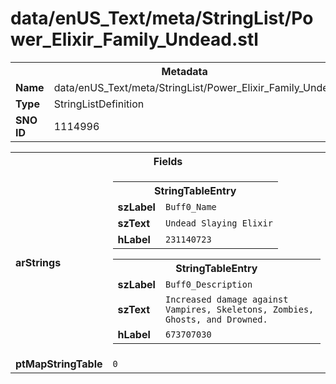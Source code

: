 <h1>data/enUS_Text/meta/StringList/Power_Elixir_Family_Undead.stl</h1><table><tr><th colspan="100%">Metadata</th></tr><tr><td><b>Name</b></td><td>data/enUS_Text/meta/StringList/Power_Elixir_Family_Undead.stl</td></tr><tr><td><b>Type</b></td><td>StringListDefinition</td></tr><tr><td><b>SNO ID</b></td><td>1114996</td></tr></table>

<table><tr><th colspan="100%">Fields</th></tr><tr><td><b>arStrings</b></td><td><table><tr><th colspan="100%">StringTableEntry</th></tr><tr><td><b>szLabel</b></td><td><code>Buff0_Name</code></td></tr><tr><td><b>szText</b></td><td><code>Undead Slaying Elixir</code></td></tr><tr><td><b>hLabel</b></td><td><code>231140723</code></td></tr></table>


<table><tr><th colspan="100%">StringTableEntry</th></tr><tr><td><b>szLabel</b></td><td><code>Buff0_Description</code></td></tr><tr><td><b>szText</b></td><td><code>Increased damage against Vampires, Skeletons, Zombies, Ghosts, and Drowned.</code></td></tr><tr><td><b>hLabel</b></td><td><code>673707030</code></td></tr></table>


</td></tr><tr><td><b>ptMapStringTable</b></td><td><code>0</code></td></tr></table>

